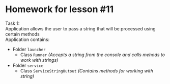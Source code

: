 # Homework for lesson #11

Task 1:</br>
Application allows the user to pass a string that will be processed using certain methods </br>
Application contains:
- Folder <code>launcher</code>
  - Class <code>Runner</code> <em>(Accepts a string from the console and calls mehods to work with strings)</em>
- Folder <code>service</code>
  - Class <code>ServiceStringOutout</code> <em>(Contains methods for working with string)</em>
